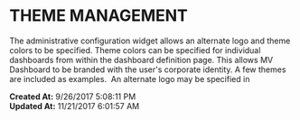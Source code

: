 # THEME MANAGEMENT

The administrative configuration widget allows an alternate logo and theme colors to be specified. Theme colors can be specified for individual dashboards from within the dashboard definition page. This allows MV Dashboard to be branded with the user's corporate identity. A few themes are included as examples.  An alternate logo may be specified in   

**Created At:** 9/26/2017 5:08:11 PM  
**Updated At:** 11/21/2017 6:01:57 AM  

